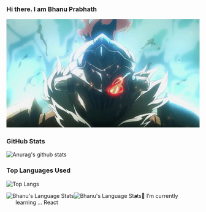 ### Hi there. I am Bhanu Prabhath
![GoblinSlayer](https://github.com/bhanu7410/gifs/blob/master/GoblinSlayer.gif)

### GitHub Stats

![Anurag's github stats](https://github-readme-stats.vercel.app/api?username=bhanu7410&show_icons=true&theme=ayu-mirage)


### Top Languages Used
![Top Langs](https://github-readme-stats.vercel.app/api/top-langs/?username=bhanu7410&layout=compact&theme=ayu-mirage)

  <img  align="left"  alt="Bhanu's Language Stats"  src="https://github-readme-stats-prod.vercel.app/api/top-langs/?username=bhanu7410"  />
  <img  align="left"  alt="Bhanu's Language Stats"  src="https://github-readme-stats.vercel.app/api/top-langs/?username=bhanu7410&layout=compact&theme=dark"  />

- 🌱 I’m currently learning ... React
